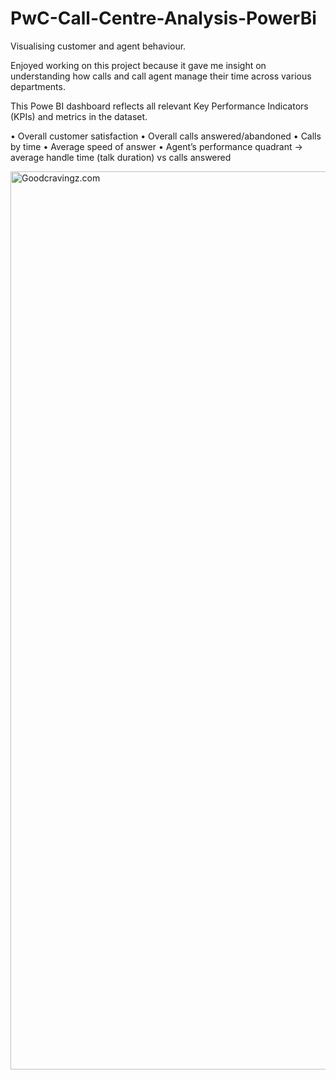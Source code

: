 # PwC-Call-Centre-Analysis-PowerBi

Visualising customer and agent behaviour.

Enjoyed working on this project because it gave me insight on understanding how calls and call agent manage their time across various departments.

This Powe BI dashboard reflects all relevant Key Performance Indicators (KPIs) and metrics in the dataset.

• Overall customer satisfaction 
• Overall calls answered/abandoned 
• Calls by time 
• Average speed of answer 
• Agent’s performance quadrant -> average handle time (talk duration) vs calls answered

<img width="1437" alt="Goodcravingz.com" src="">
